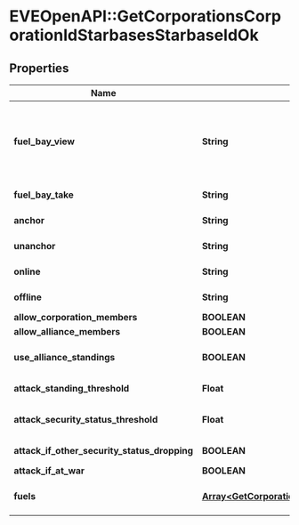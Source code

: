 # EVEOpenAPI::GetCorporationsCorporationIdStarbasesStarbaseIdOk

## Properties
Name | Type | Description | Notes
------------ | ------------- | ------------- | -------------
**fuel_bay_view** | **String** | Who can view the starbase (POS)&#39;s fule bay. Characters either need to have required role or belong to the starbase (POS) owner&#39;s corporation or alliance, as described by the enum, all other access settings follows the same scheme | 
**fuel_bay_take** | **String** | Who can take fuel blocks out of the starbase (POS)&#39;s fuel bay | 
**anchor** | **String** | Who can anchor starbase (POS) and its structures | 
**unanchor** | **String** | Who can unanchor starbase (POS) and its structures | 
**online** | **String** | Who can online starbase (POS) and its structures | 
**offline** | **String** | Who can offline starbase (POS) and its structures | 
**allow_corporation_members** | **BOOLEAN** | allow_corporation_members boolean | 
**allow_alliance_members** | **BOOLEAN** | allow_alliance_members boolean | 
**use_alliance_standings** | **BOOLEAN** | True if the starbase (POS) is using alliance standings, otherwise using corporation&#39;s | 
**attack_standing_threshold** | **Float** | Starbase (POS) will attack if target&#39;s standing is lower than this value | [optional] 
**attack_security_status_threshold** | **Float** | Starbase (POS) will attack if target&#39;s security standing is lower than this value | [optional] 
**attack_if_other_security_status_dropping** | **BOOLEAN** | attack_if_other_security_status_dropping boolean | 
**attack_if_at_war** | **BOOLEAN** | attack_if_at_war boolean | 
**fuels** | [**Array&lt;GetCorporationsCorporationIdStarbasesStarbaseIdFuel&gt;**](GetCorporationsCorporationIdStarbasesStarbaseIdFuel.md) | Fuel blocks and other things that will be consumed when operating a starbase (POS) | [optional] 


